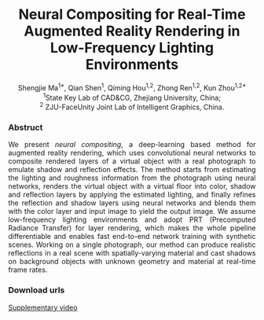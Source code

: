 # <center> Neural Compositing for Real-Time Augmented Reality Rendering in Low-Frequency Lighting Environments </center>
<center> Shengjie Ma<sup>1*</sup>, Qian Shen<sup>1</sup>, Qiming Hou<sup>1,2</sup>, Zhong Ren<sup>1,2</sup>, Kun Zhou<sup>1,2*</sup> </center>  

<center> <sup>1</sup>State Key Lab of CAD&CG, Zhejiang University, China; </center>  

<center> <sup>2</sup> ZJU-FaceUnity Joint Lab of Intelligent Graphics, China. </center>  

### Abstruct

<p style="text-align:justify;"> We present <i>neural compositing</i>, a deep-learning based method for augmented reality rendering, which uses convolutional neural networks to composite rendered layers of a virtual object with a real photograph to emulate shadow and reflection effects. The method starts from estimating the lighting and roughness information from the photograph using neural networks, renders the virtual object with a virtual floor into color, shadow and reflection layers by applying the estimated lighting, and finally refines the reflection and shadow layers using neural networks and blends them with the color layer and input image to yield the output image. We assume low-frequency lighting environments and adopt PRT (Precomputed Radiance Transfer) for layer rendering, which makes the whole pipeline differentiable and enables fast end-to-end network training with synthetic scenes. Working on a single photograph, our method can produce realistic reflections in a real scene with spatially-varying material and cast shadows on background objects with unknown geometry and material at real-time frame rates. </p>

### Download urls
<!--[Supplementary video](./edition_scis_final_720p.mp4) -->
<a href="edition_scis_final_720p.mp4">Supplementary video</a>